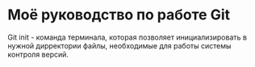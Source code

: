 # Моё руководство по работе Git

Git init - команда терминала, которая позволяет инициализировать в нужной дирректории файлы, необходимые для работы системы контроля версий.